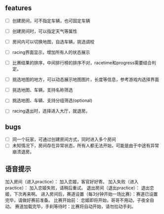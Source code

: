 ## features
- [ ] 创建房间，可不指定车辆，也可固定车辆
- [ ] 创建房间时，可以指定天气等属性
- [ ] 房间内可以切换地图，自选车辆，挑选调校
- [ ] racing界面显示，增加所有人的状态展示
- [ ] 比赛结果的排序，中间排行榜的排序不对，racetime和progress需要结合判定。
- [ ] 挑选地图的地方，可以动态展示地图图片，长度等信息，参考游戏内选择界面
- [ ] 挑选地图、车辆，支持名称筛选
- [ ] 挑选地图、车辆、支持分组筛选(optional)
- [ ] racing退出时，选择进入大厅，就退房。


## bugs
- [ ] 同一个玩家，可通过创建房间方式，同时进入多个房间
- [ ] 未知情况下，房间存在异常状态，所有人都无法开始，可能是由于中途有异常崩溃退房。

## 语音提示
加入房间（进入practice）： 加入恋姬，客官好好寄。
加入失败（进入practice）： 加入恋姬失败，请稍后重试。
退出房间（退出practice）： 退出恋姬，下次再来啊。
进入房间后，赛道设置（每3分钟开始一场比赛）：赛道已设置完毕，请做好赛前准备。
比赛开始前： 恋姬即将开始，哥哥不用动，子夜全自动。
赛道加载完毕，手刹等待时：比赛将自动开始，请勿拉动手刹。